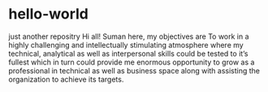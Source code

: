 # hello-world
just another repositry
Hi all!
Suman here, my objectives are To work in a highly challenging and intellectually stimulating atmosphere where my technical, analytical as well as interpersonal skills could be tested to it’s fullest which in turn could provide me enormous opportunity to grow as a professional in technical as well as business space along with assisting the organization to achieve its targets.
